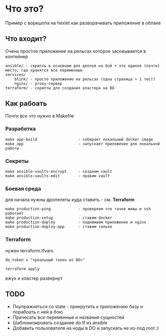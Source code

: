 # Что это?

Пример с воркшопа на hexlet как разворачивать приложение в облаке

## Что входит?

Очень простое приложение на рельсах которое засовывается в контейнер
```
ansible/ - скрипты в основном для деплоя на бой + это единое (почти) место, где хранятся все переменные
services/
	blink/ - просто приложение на рельсах (одна страница + 1 тест)
	nginx/ - proxy-сервер
terraform/ - скрипты для создания кластера на DO
```
## Как рабоать

Почти все что нужно в Makefile

### Разработка
```
make app-build 					- собирает локальный docker image
make app       					- запускает приложение для локальной работы
```

### Секреты
```
make ansible-vaults-encrypt 	- создаем vault
make ansible-vaults-edit 		- правим vault
```

### Боевая среда

для начала нужны дропелеты куда ставить - см. **Terraform**

```
make production-ping			- проверяем что тачки живы и ssh работает
make production-setup			- ставим docker
make production-deploy 			- поднимаем приложение и nginx
make production-deploy-app		- ставим только
```

### Terraform

нужен terraform.tfvars
```
do_token = "<реальный токен из DO>"
```

```
terraform apply
```

вжух и кластер развернут

## TODO
* Поупражняться со state - прикрутить к приложению базу и порабоать с ней в бою
* Причесать все переменные и названия сущностей
* Шаблонизировать создание do.tf из ansible
* Добавить пользователя на ноды в DO и запускать не из-под root :)
